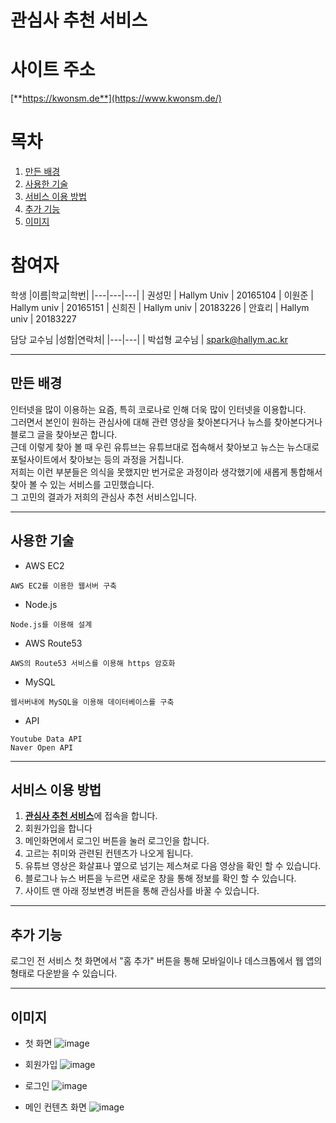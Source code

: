 관심사 추천 서비스
======================
# 사이트 주소
[**https://kwonsm.de**](https://www.kwonsm.de/)

# 목차
1. [만든 배경](#만든-배경)
2. [사용한 기술](#사용한-기술)
3. [서비스 이용 방법](#서비스-이용-방법)
4. [추가 기능](#추가-기능)
5. [이미지](#이미지)

# 참여자
학생
|이름|학교|학번|
|---|---|---|
| 권성민 | Hallym Univ | 20165104
| 이원준 | Hallym univ | 20165151
| 신희진 | Hallym univ | 20183226
| 안효리 | Hallym univ | 20183227

담당 교수님
|성함|연락처|
|---|---|
| 박섭형 교수님 | spark@hallym.ac.kr

---

## 만든 배경
인터넷을 많이 이용하는 요즘, 특히 코로나로 인해 더욱 많이 인터넷을 이용합니다.<br>
그러면서 본인이 원하는 관심사에 대해 관련 영상을 찾아본다거나 뉴스를 찾아본다거나 블로그 글을 찾아보곤 합니다.<br>
근데 이렇게 찾아 볼 때 우린 유튜브는 유튜브대로 접속해서 찾아보고 뉴스는 뉴스대로 포털사이트에서 찾아보는 등의 과정을 거칩니다.<br>
저희는 이런 부분들은 의식을 못했지만 번거로운 과정이라 생각했기에 새롭게 통합해서 찾아 볼 수 있는 서비스를 고민했습니다.<br>
그 고민의 결과가 저희의 관심사 추천 서비스입니다.

***

## 사용한 기술
* AWS EC2
```
AWS EC2를 이용한 웹서버 구축
```

* Node.js
```
Node.js를 이용해 설계
```

* AWS Route53
```
AWS의 Route53 서비스를 이용해 https 암호화
```

* MySQL
```
웹서버내에 MySQL을 이용해 데이터베이스를 구축
```

* API
```
Youtube Data API
Naver Open API
```

***

## 서비스 이용 방법
1. [**관심사 추천 서비스**](https://www.kwonsm.de/)에 접속을 합니다.
2. 회원가입을 합니다
3. 메인화면에서 로그인 버튼을 눌러 로그인을 합니다.
4. 고르는 취미와 관련된 컨텐츠가 나오게 됩니다.
5. 유튜브 영상은 화살표나 옆으로 넘기는 제스쳐로 다음 영상을 확인 할 수 있습니다.
6. 블로그나 뉴스 버튼을 누르면 새로운 창을 통해 정보를 확인 할 수 있습니다.
7. 사이트 맨 아래 정보변경 버튼을 통해 관심사를 바꿀 수 있습니다.

***

## 추가 기능
로그인 전 서비스 첫 화면에서 "홈 추가" 버튼을 통해 모바일이나 데스크톱에서 웹 앱의 형태로 다운받을 수 있습니다.

***

## 이미지
* 첫 화면
![image](https://user-images.githubusercontent.com/73637543/121161303-d125fd00-c887-11eb-85c4-a00a26b6ae21.png)

* 회원가입
![image](https://user-images.githubusercontent.com/73637543/121161463-f9adf700-c887-11eb-892f-1a313a5e60c4.png)

* 로그인
![image](https://user-images.githubusercontent.com/73637543/121161519-0af70380-c888-11eb-91c0-290f1d5e2914.png)

* 메인 컨텐츠 화면
![image](https://user-images.githubusercontent.com/73637543/121161625-24984b00-c888-11eb-98ca-05de86c31dc5.png)
